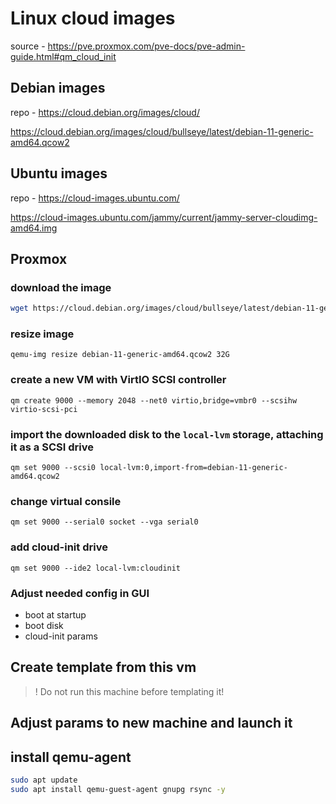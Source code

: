 # Linux cloud images

source - https://pve.proxmox.com/pve-docs/pve-admin-guide.html#qm_cloud_init

## Debian images
repo - https://cloud.debian.org/images/cloud/

https://cloud.debian.org/images/cloud/bullseye/latest/debian-11-generic-amd64.qcow2

## Ubuntu images

repo - https://cloud-images.ubuntu.com/

https://cloud-images.ubuntu.com/jammy/current/jammy-server-cloudimg-amd64.img

## Proxmox

### download the image
```bash
wget https://cloud.debian.org/images/cloud/bullseye/latest/debian-11-generic-amd64.qcow2
```

### resize image

```
qemu-img resize debian-11-generic-amd64.qcow2 32G
```

### create a new VM with VirtIO SCSI controller

```
qm create 9000 --memory 2048 --net0 virtio,bridge=vmbr0 --scsihw virtio-scsi-pci
```

### import the downloaded disk to the `local-lvm` storage, attaching it as a SCSI drive

```
qm set 9000 --scsi0 local-lvm:0,import-from=debian-11-generic-amd64.qcow2
```

### change virtual consile

```
qm set 9000 --serial0 socket --vga serial0
```

### add cloud-init drive

```
qm set 9000 --ide2 local-lvm:cloudinit
```

### Adjust needed config in GUI

- boot at startup
- boot disk
- cloud-init params

## Create template from this vm
>! Do not run this machine before templating it!

## Adjust params to new machine and launch it

## install qemu-agent

```bash
sudo apt update
sudo apt install qemu-guest-agent gnupg rsync -y
```